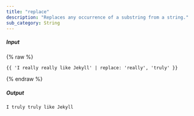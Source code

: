 ```yaml
---
title: "replace"
description: "Replaces any occurrence of a substring from a string."
sub_category: String
---
```

##### Input
{% raw %}
~~~liquid
{{ 'I really really like Jekyll' | replace: 'really', 'truly' }}
~~~
{% endraw %}

##### Output

~~~html
I truly truly like Jekyll
~~~
